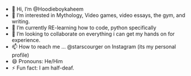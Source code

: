 - 👋 Hi, I’m @Hoodieboykaheem
- 👀 I’m interested in Mythology, Video games, video essays, the gym, and writing.
- 🌱 I’m currently RE-learning how to code, python specifically 
- 💞️ I’m looking to collaborate on everything i can get my hands on for experience.
- 📫 How to reach me ... @starscourger on Instagram (its my personal profile) 
- 😄 Pronouns: He/Him
- ⚡ Fun fact: I am half-deaf.

<!---
Hoodieboykaheem/Hoodieboykaheem is a ✨ special ✨ repository because its `README.md` (this file) appears on your GitHub profile.
You can click the Preview link to take a look at your changes.
--->
